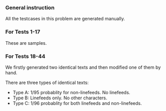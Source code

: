 ### General instruction

All the testcases in this problem are generated manually.

### For Tests 1-17

These are samples.

### For Tests 18-44

We firstly generated two identical texts and then modified one of them by hand.

There are three types of identical texts:

- Type A: 1/95 probablity for non-linefeeds. No linefeeds.
- Type B: Linefeeds only. No other characters.
- Type C: 1/96 probablity for both linefeeds and non-linefeeds.

